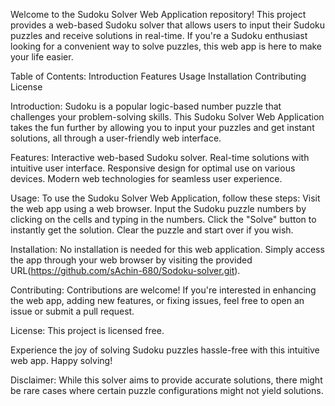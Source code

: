 Welcome to the Sudoku Solver Web Application repository! This project provides a web-based Sudoku solver that allows users to input their Sudoku puzzles and receive solutions in real-time. If you're a Sudoku enthusiast looking for a convenient way to solve puzzles, this web app is here to make your life easier.

Table of Contents:
Introduction
Features
Usage
Installation
Contributing
License

Introduction:
Sudoku is a popular logic-based number puzzle that challenges your problem-solving skills. This Sudoku Solver Web Application takes the fun further by allowing you to input your puzzles and get instant solutions, all through a user-friendly web interface.

Features:
Interactive web-based Sudoku solver.
Real-time solutions with intuitive user interface.
Responsive design for optimal use on various devices.
Modern web technologies for seamless user experience.

Usage:
To use the Sudoku Solver Web Application, follow these steps:
Visit the web app using a web browser.
Input the Sudoku puzzle numbers by clicking on the cells and typing in the numbers.
Click the "Solve" button to instantly get the solution.
Clear the puzzle and start over if you wish.

Installation:
No installation is needed for this web application. Simply access the app through your web browser by visiting the provided URL(https://github.com/sAchin-680/Sodoku-solver.git).

Contributing:
Contributions are welcome! If you're interested in enhancing the web app, adding new features, or fixing issues, feel free to open an issue or submit a pull request. 

License:
This project is licensed free.

Experience the joy of solving Sudoku puzzles hassle-free with this intuitive web app. Happy solving!

Disclaimer: While this solver aims to provide accurate solutions, there might be rare cases where certain puzzle configurations might not yield solutions.
